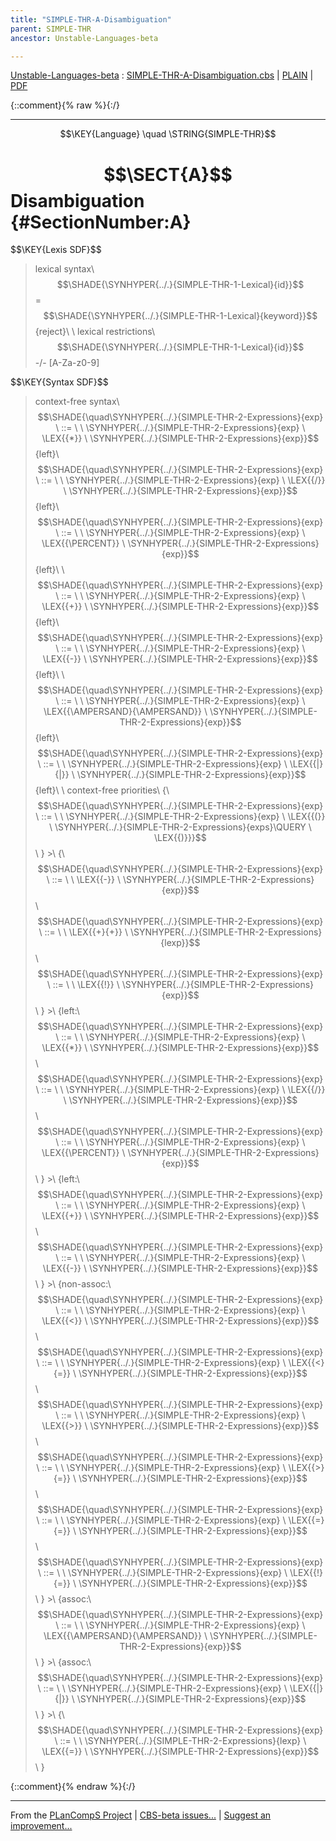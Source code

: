```yaml
---
title: "SIMPLE-THR-A-Disambiguation"
parent: SIMPLE-THR
ancestor: Unstable-Languages-beta

---
```

[Unstable-Languages-beta] : [SIMPLE-THR-A-Disambiguation.cbs] \| [PLAIN] \| [PDF]

{::comment}{% raw %}{:/}


----

$$\KEY{Language} \quad \STRING{SIMPLE-THR}$$

# $$\SECT{A}$$ Disambiguation {#SectionNumber:A}


\$$\KEY{Lexis SDF}$$

>    lexical syntax\\
>      $$\SHADE{\SYNHYPER{../.}{SIMPLE-THR-1-Lexical}{id}}$$ = $$\SHADE{\SYNHYPER{../.}{SIMPLE-THR-1-Lexical}{keyword}}$$ {reject}\\
>    \\
>    lexical restrictions\\
>      $$\SHADE{\SYNHYPER{../.}{SIMPLE-THR-1-Lexical}{id}}$$ -/- [A-Za-z0-9]

\$$\KEY{Syntax SDF}$$

>    context-free syntax\\
>    $$\SHADE{\quad\SYNHYPER{../.}{SIMPLE-THR-2-Expressions}{exp}  \ ::= \  \  \SYNHYPER{../.}{SIMPLE-THR-2-Expressions}{exp} \ \LEX{{*}} \ \SYNHYPER{../.}{SIMPLE-THR-2-Expressions}{exp}}$$ {left}\\
>    $$\SHADE{\quad\SYNHYPER{../.}{SIMPLE-THR-2-Expressions}{exp}  \ ::= \  \  \SYNHYPER{../.}{SIMPLE-THR-2-Expressions}{exp} \ \LEX{{/}} \ \SYNHYPER{../.}{SIMPLE-THR-2-Expressions}{exp}}$$ {left}\\
>    $$\SHADE{\quad\SYNHYPER{../.}{SIMPLE-THR-2-Expressions}{exp}  \ ::= \  \  \SYNHYPER{../.}{SIMPLE-THR-2-Expressions}{exp} \ \LEX{{\PERCENT}} \ \SYNHYPER{../.}{SIMPLE-THR-2-Expressions}{exp}}$$ {left}\\
>    \\
>    $$\SHADE{\quad\SYNHYPER{../.}{SIMPLE-THR-2-Expressions}{exp}  \ ::= \  \  \SYNHYPER{../.}{SIMPLE-THR-2-Expressions}{exp} \ \LEX{{+}} \ \SYNHYPER{../.}{SIMPLE-THR-2-Expressions}{exp}}$$ {left}\\
>    $$\SHADE{\quad\SYNHYPER{../.}{SIMPLE-THR-2-Expressions}{exp}  \ ::= \  \  \SYNHYPER{../.}{SIMPLE-THR-2-Expressions}{exp} \ \LEX{{-}} \ \SYNHYPER{../.}{SIMPLE-THR-2-Expressions}{exp}}$$ {left}\\
>    \\
>    $$\SHADE{\quad\SYNHYPER{../.}{SIMPLE-THR-2-Expressions}{exp}  \ ::= \  \  \SYNHYPER{../.}{SIMPLE-THR-2-Expressions}{exp} \ \LEX{{\AMPERSAND}{\AMPERSAND}} \ \SYNHYPER{../.}{SIMPLE-THR-2-Expressions}{exp}}$$ {left}\\
>    $$\SHADE{\quad\SYNHYPER{../.}{SIMPLE-THR-2-Expressions}{exp}  \ ::= \  \  \SYNHYPER{../.}{SIMPLE-THR-2-Expressions}{exp} \ \LEX{{|}{|}} \ \SYNHYPER{../.}{SIMPLE-THR-2-Expressions}{exp}}$$ {left}\\
>    \\
>    context-free priorities\\
>    {\\
>    $$\SHADE{\quad\SYNHYPER{../.}{SIMPLE-THR-2-Expressions}{exp}  \ ::= \  \  \SYNHYPER{../.}{SIMPLE-THR-2-Expressions}{exp} \ \LEX{{(}} \ \SYNHYPER{../.}{SIMPLE-THR-2-Expressions}{exps}\QUERY \ \LEX{{)}}}$$\\
>    } >\\
>    {\\
>    $$\SHADE{\quad\SYNHYPER{../.}{SIMPLE-THR-2-Expressions}{exp}  \ ::= \  \  \LEX{{-}} \ \SYNHYPER{../.}{SIMPLE-THR-2-Expressions}{exp}}$$\\
>    $$\SHADE{\quad\SYNHYPER{../.}{SIMPLE-THR-2-Expressions}{exp}  \ ::= \  \  \LEX{{+}{+}} \ \SYNHYPER{../.}{SIMPLE-THR-2-Expressions}{lexp}}$$\\
>    $$\SHADE{\quad\SYNHYPER{../.}{SIMPLE-THR-2-Expressions}{exp}  \ ::= \  \  \LEX{{!}} \ \SYNHYPER{../.}{SIMPLE-THR-2-Expressions}{exp}}$$\\
>    } >\\
>    {left:\\
>    $$\SHADE{\quad\SYNHYPER{../.}{SIMPLE-THR-2-Expressions}{exp}  \ ::= \  \  \SYNHYPER{../.}{SIMPLE-THR-2-Expressions}{exp} \ \LEX{{*}} \ \SYNHYPER{../.}{SIMPLE-THR-2-Expressions}{exp}}$$\\
>    $$\SHADE{\quad\SYNHYPER{../.}{SIMPLE-THR-2-Expressions}{exp}  \ ::= \  \  \SYNHYPER{../.}{SIMPLE-THR-2-Expressions}{exp} \ \LEX{{/}} \ \SYNHYPER{../.}{SIMPLE-THR-2-Expressions}{exp}}$$\\
>    $$\SHADE{\quad\SYNHYPER{../.}{SIMPLE-THR-2-Expressions}{exp}  \ ::= \  \  \SYNHYPER{../.}{SIMPLE-THR-2-Expressions}{exp} \ \LEX{{\PERCENT}} \ \SYNHYPER{../.}{SIMPLE-THR-2-Expressions}{exp}}$$\\
>    } >\\
>    {left:\\
>    $$\SHADE{\quad\SYNHYPER{../.}{SIMPLE-THR-2-Expressions}{exp}  \ ::= \  \  \SYNHYPER{../.}{SIMPLE-THR-2-Expressions}{exp} \ \LEX{{+}} \ \SYNHYPER{../.}{SIMPLE-THR-2-Expressions}{exp}}$$\\
>    $$\SHADE{\quad\SYNHYPER{../.}{SIMPLE-THR-2-Expressions}{exp}  \ ::= \  \  \SYNHYPER{../.}{SIMPLE-THR-2-Expressions}{exp} \ \LEX{{-}} \ \SYNHYPER{../.}{SIMPLE-THR-2-Expressions}{exp}}$$\\
>    } >\\
>    {non-assoc:\\
>    $$\SHADE{\quad\SYNHYPER{../.}{SIMPLE-THR-2-Expressions}{exp}  \ ::= \  \  \SYNHYPER{../.}{SIMPLE-THR-2-Expressions}{exp} \ \LEX{{<}} \ \SYNHYPER{../.}{SIMPLE-THR-2-Expressions}{exp}}$$\\
>    $$\SHADE{\quad\SYNHYPER{../.}{SIMPLE-THR-2-Expressions}{exp}  \ ::= \  \  \SYNHYPER{../.}{SIMPLE-THR-2-Expressions}{exp} \ \LEX{{<}{=}} \ \SYNHYPER{../.}{SIMPLE-THR-2-Expressions}{exp}}$$\\
>    $$\SHADE{\quad\SYNHYPER{../.}{SIMPLE-THR-2-Expressions}{exp}  \ ::= \  \  \SYNHYPER{../.}{SIMPLE-THR-2-Expressions}{exp} \ \LEX{{>}} \ \SYNHYPER{../.}{SIMPLE-THR-2-Expressions}{exp}}$$\\
>    $$\SHADE{\quad\SYNHYPER{../.}{SIMPLE-THR-2-Expressions}{exp}  \ ::= \  \  \SYNHYPER{../.}{SIMPLE-THR-2-Expressions}{exp} \ \LEX{{>}{=}} \ \SYNHYPER{../.}{SIMPLE-THR-2-Expressions}{exp}}$$\\
>    $$\SHADE{\quad\SYNHYPER{../.}{SIMPLE-THR-2-Expressions}{exp}  \ ::= \  \  \SYNHYPER{../.}{SIMPLE-THR-2-Expressions}{exp} \ \LEX{{=}{=}} \ \SYNHYPER{../.}{SIMPLE-THR-2-Expressions}{exp}}$$\\
>    $$\SHADE{\quad\SYNHYPER{../.}{SIMPLE-THR-2-Expressions}{exp}  \ ::= \  \  \SYNHYPER{../.}{SIMPLE-THR-2-Expressions}{exp} \ \LEX{{!}{=}} \ \SYNHYPER{../.}{SIMPLE-THR-2-Expressions}{exp}}$$\\
>    } >\\
>    {assoc:\\
>    $$\SHADE{\quad\SYNHYPER{../.}{SIMPLE-THR-2-Expressions}{exp}  \ ::= \  \  \SYNHYPER{../.}{SIMPLE-THR-2-Expressions}{exp} \ \LEX{{\AMPERSAND}{\AMPERSAND}} \ \SYNHYPER{../.}{SIMPLE-THR-2-Expressions}{exp}}$$\\
>    } >\\
>    {assoc:\\
>    $$\SHADE{\quad\SYNHYPER{../.}{SIMPLE-THR-2-Expressions}{exp}  \ ::= \  \  \SYNHYPER{../.}{SIMPLE-THR-2-Expressions}{exp} \ \LEX{{|}{|}} \ \SYNHYPER{../.}{SIMPLE-THR-2-Expressions}{exp}}$$\\
>    } >\\
>    {\\
>    $$\SHADE{\quad\SYNHYPER{../.}{SIMPLE-THR-2-Expressions}{exp}  \ ::= \  \  \SYNHYPER{../.}{SIMPLE-THR-2-Expressions}{lexp} \ \LEX{{=}} \ \SYNHYPER{../.}{SIMPLE-THR-2-Expressions}{exp}}$$\\
>    }



[Funcons-beta]: /CBS-beta/math/Funcons-beta
  "FUNCONS-BETA"
[Unstable-Funcons-beta]: /CBS-beta/math/Unstable-Funcons-beta
  "UNSTABLE-FUNCONS-BETA"
[Languages-beta]: /CBS-beta/math/Languages-beta
  "LANGUAGES-BETA"
[Unstable-Languages-beta]: /CBS-beta/math/Unstable-Languages-beta
  "UNSTABLE-LANGUAGES-BETA"
[CBS-beta]: /CBS-beta
  "CBS-BETA"
[SIMPLE-THR-A-Disambiguation.cbs]: https://github.com/plancomps/CBS-beta/blob/math/Unstable-Languages-beta/SIMPLE-Threads/SIMPLE-THR-cbs/SIMPLE-THR/SIMPLE-THR-A-Disambiguation/SIMPLE-THR-A-Disambiguation.cbs
  "CBS SOURCE FILE ON GITHUB"
[PLAIN]: /CBS-beta/docs/Unstable-Languages-beta/SIMPLE-Threads/SIMPLE-THR-cbs/SIMPLE-THR/SIMPLE-THR-A-Disambiguation
  "CBS SOURCE WEB PAGE"
 [PRETTY]: /CBS-beta/math/Unstable-Languages-beta/SIMPLE-Threads/SIMPLE-THR-cbs/SIMPLE-THR/SIMPLE-THR-A-Disambiguation
  "CBS-KATEX WEB PAGE"
[PDF]: /CBS-beta/math/Unstable-Languages-beta/SIMPLE-Threads/SIMPLE-THR-cbs/SIMPLE-THR/SIMPLE-THR-A-Disambiguation/SIMPLE-THR-A-Disambiguation.pdf
  "CBS-LATEX PDF FILE"
[PLanCompS Project]: https://plancomps.github.io
  "PROGRAMMING LANGUAGE COMPONENTS AND SPECIFICATIONS PROJECT HOME PAGE"
{::comment}{% endraw %}{:/}


____

From the [PLanCompS Project] | [CBS-beta issues...] | [Suggest an improvement...]

[CBS-beta issues...]: https://github.com/plancomps/CBS-beta/issues
  "CBS-BETA ISSUE REPORTS ON GITHUB"
[Suggest an improvement...]: mailto:plancomps@gmail.com?Subject=CBS-beta%20-%20comment&Body=Re%3A%20CBS-beta%20specification%20at%20SIMPLE-THR/SIMPLE-THR-A-Disambiguation/SIMPLE-THR-A-Disambiguation.cbs%0A%0AComment/Query/Issue/Suggestion%3A%0A%0A%0ASignature%3A%0A
  "GENERATE AN EMAIL TEMPLATE"

